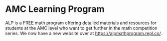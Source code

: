 # AMC Learning Program
ALP is a FREE math program offering detailed materials and resources for students at the AMC level who want to get further in the math competition series. We now
have a new website over at https://alpmathprogram.repl.co/.
